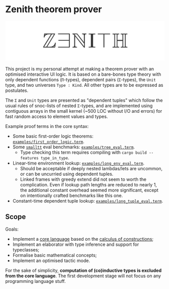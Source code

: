 # Zenith theorem prover

![Zenith](docs/title.png)

This project is my personal attempt at making a theorem prover with an optimised interactive UI logic. It is based on a bare-bones type theory with only dependent functions (`Π`-types), dependent pairs (`Σ`-types), the `Unit` type, and two universes `Type : Kind`. All other types are to be expressed as postulates.

The `Σ` and `Unit` types are presented as "dependent tuples" which follow the usual rules of snoc-lists of nested `Σ`-types, and are implemented using contiguous arrays in the small kernel (\~500 LOC without I/O and errors) for fast random access to element values and types.

Example proof terms in the core syntax:

- Some basic first-order logic theorems: [`examples/first_order_logic.term`](examples/first_order_logic.term).
- Some [`smalltt`](https://github.com/AndrasKovacs/smalltt) eval benchmarks: [`examples/tree_eval.term`](examples/tree_eval.term).
  - Type checking this term requires compiling with `cargo build --features type_in_type`.
- Linear-time environment lookup: [`examples/long_env_eval.term`](examples/long_env_eval.term).
  - Should be acceptable if deeply nested lambdas/lets are uncommon, or can be uncurried using dependent tuples.
  - Linked frames with greedy extend did not seem to worth the complication. Even if lookup path lengths are reduced to nearly 1, the additional constant overhead seemed more significant, except on intentionally crafted benchmarks like this one.
- Constant-time dependent tuple lookup: [`examples/long_tuple_eval.term`](examples/long_tuple_eval.term).

## Scope

Goals:

- Implement a [core language](src/core/term.rs) based on the [calculus of constructions](https://en.wikipedia.org/wiki/Calculus_of_constructions);
- Implement an elaborator with type inference and support for typeclasses;
- Formalise basic mathematical concepts;
- Implement an optimised tactic mode.

For the sake of simplicity, **computation of (co)inductive types is excluded from the core language**. The first development stage will not focus on any programming language stuff.

